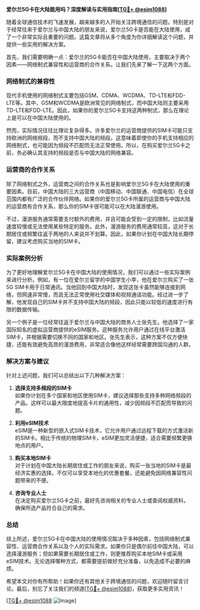 **爱尔兰5G卡在大陆能用吗？深度解读与实用指南[[TG💪+ @esim1088](https://t.me/s/esim1088)]**

随着全球通信技术的飞速发展，越来越多的人开始关注跨境通信的问题。特别是对于经常往来于爱尔兰与中国大陆的朋友来说，爱尔兰5G卡是否能在大陆使用，成了一个非常实际且重要的问题。这篇文章将从多个角度为你详细解读这个问题，并提供一些实用的解决方案。

首先，我们需要明确一点：爱尔兰的5G卡能否在中国大陆使用，主要取决于两个因素——网络制式兼容性和运营商的合作关系。让我们先来了解一下这两个方面。

### 网络制式的兼容性

现代手机使用的网络制式主要包括GSM、CDMA、WCDMA、TD-LTE和FDD-LTE等。其中，GSM和WCDMA是欧洲常见的网络制式，而中国大陆则主要采用TD-LTE和FDD-LTE。因此，如果你的爱尔兰5G卡支持这两种制式，那么在理论上是可以在中国大陆使用的。

然而，实际情况往往比理论复杂得多。许多爱尔兰的运营商提供的SIM卡可能只支持欧洲的网络频段，而不支持中国大陆的频段。这意味着即使你的手机支持相应的网络制式，也可能因为频段不匹配而无法正常使用。所以，在购买爱尔兰5G卡之前，务必确认其支持的频段是否与中国大陆的网络兼容。

### 运营商的合作关系

除了网络制式之外，运营商之间的合作关系也是影响爱尔兰5G卡在大陆使用的重要因素。目前，中国大陆的三大运营商（中国移动、中国联通、中国电信）在全球范围内都有广泛的合作伙伴网络。如果你的爱尔兰5G卡所属的运营商与中国大陆的运营商有合作关系，那么你的SIM卡很可能可以在大陆漫游使用。

不过，漫游服务通常需要支付额外的费用，并且可能会受到一定的限制，比如流量速度较慢或无法使用某些特定的服务。此外，漫游服务的费用通常较高，这对于长期居住或频繁往返于两地的人来说并不划算。因此，如果你计划在中国大陆长期停留，建议考虑购买当地的SIM卡。

### 实际案例分析

为了更好地理解爱尔兰5G卡在中国大陆的使用情况，我们可以通过一些实际案例来进行分析。例如，有一位在爱尔兰留学的中国学生小李，他在爱尔兰购买了一张5G SIM卡用于日常通讯。当他回到中国大陆时，发现这张卡虽然能够连接到网络，但网速非常慢，而且无法正常使用社交媒体和视频通话功能。经过进一步了解，他发现自己的SIM卡并不支持中国大陆的频段，因此只能以较低的速度进行有限的数据传输。

另一个例子是一位经常往返于爱尔兰与中国大陆的商务人士张先生。他选择了一家国际知名的虚拟运营商提供的eSIM服务。这种服务允许用户通过在线平台激活SIM卡，并根据需要切换不同的国家和地区。张先生表示，这种方案不仅方便快捷，还能有效避免高昂的漫游费用，非常适合像他这样经常需要跨国沟通的人群。

### 解决方案与建议

针对上述问题，我们可以总结出以下几种解决方案：

1. **选择支持多频段的SIM卡**  
   如果你计划在多个国家和地区使用SIM卡，建议选择那些支持多种网络频段的产品。这样可以最大限度地提高卡片的通用性，减少因频段不匹配而导致的问题。

2. **利用eSIM技术**  
   eSIM是一种新型的嵌入式SIM卡技术，它允许用户通过远程下载的方式激活新的SIM卡。相比于传统的物理SIM卡，eSIM更加灵活便捷，适合需要频繁更换地点的用户。

3. **购买本地SIM卡**  
   对于计划在中国大陆长期居住或工作的朋友来说，购买一张当地的SIM卡是最经济实惠的选择。不仅可以享受本地化的优惠套餐，还能避免因网络兼容性问题带来的不便。

4. **咨询专业人士**  
   在决定购买爱尔兰5G卡之前，最好先咨询相关的专业人士或查阅权威资料，确保所选产品符合自己的需求。

### 总结

综上所述，爱尔兰5G卡在中国大陆的使用情况取决于多种因素，包括网络制式兼容性、运营商合作关系以及个人的实际需求。如果你只是偶尔前往中国大陆，可以选择漫游服务；但如果需要长期居住或工作，则更推荐购买本地SIM卡或采用eSIM技术。无论选择哪种方式，都需要提前做好充分准备，以免造成不必要的麻烦。

希望本文对你有所帮助！如果你还有其他关于跨境通信的问题，欢迎随时留言讨论。最后，别忘了关注我们的频道[[TG💪+ @esim1088](https://t.me/s/esim1088)]，获取更多实用资讯！

[[TG💪+ @esim1088](https://t.me/s/esim1088) ![Image](https://i.postimg.cc/4NQfJmqS/Snipaste-2025-05-13-00-14-12.png)]